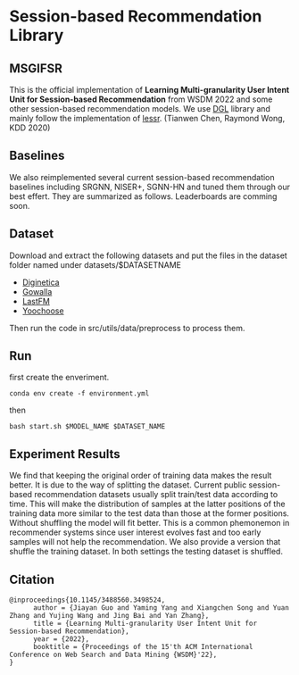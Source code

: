 # Session-based Recommendation Library

## MSGIFSR

This is the official implementation of **Learning Multi-granularity User Intent Unit for Session-based Recommendation** from WSDM 2022 and some other session-based recommendation models. We use [DGL](https://www.dgl.ai/) library and mainly follow the implementation of [lessr](https://github.com/twchen/lessr). (Tianwen Chen, Raymond Wong, KDD 2020)

## Baselines

We also reimplemented several current session-based recommendation baselines including SRGNN, NISER+, SGNN-HN and tuned them through our best effert. They are summarized as follows. Leaderboards are comming soon.

## Dataset

Download and extract the following datasets and put the files in the dataset folder named under datasets/$DATASETNAME

* [Diginetica](https://competitions.codalab.org/competitions/11161#learn_the_details-data2)
* [Gowalla](http://snap.stanford.edu/data/loc-gowalla_totalCheckins.txt.gz)
* [LastFM](http://ocelma.net/MusicRecommendationDataset/lastfm-1K.html)
* [Yoochoose](https://www.kaggle.com/chadgostopp/recsys-challenge-2015)

Then run the code in src/utils/data/preprocess to process them.

## Run

first create the enveriment.

```
conda env create -f environment.yml
```

then 

```
bash start.sh $MODEL_NAME $DATASET_NAME
```
## Experiment Results

We find that keeping the original order of training data makes the result better. It is due to the way of splitting the dataset. Current public session-based recommendation datasets usually split train/test data according to time. This will make the distribution of samples at the latter positions of the training data more similar to the test data than those at the former positions. Without shuffling the model will fit better. This is a common phemonemon in recommender systems since user interest evolves fast and too early samples will not help the recommendation. We also provide a version that shuffle the training dataset. In both settings the testing dataset is shuffled.

## Citation

```
@inproceedings{10.1145/3488560.3498524,
      author = {Jiayan Guo and Yaming Yang and Xiangchen Song and Yuan Zhang and Yujing Wang and Jing Bai and Yan Zhang},
      title = {Learning Multi-granularity User Intent Unit for Session-based Recommendation},
      year = {2022},
      booktitle = {Proceedings of the 15'th ACM International Conference on Web Search and Data Mining {WSDM}'22},
}
```


